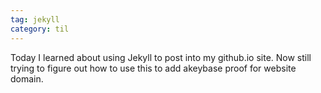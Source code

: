 ```yaml
---
tag: jekyll
category: til
---
```


Today I learned about using Jekyll to post into my github.io site. Now still trying to figure out how to use this to add akeybase proof for website domain.
